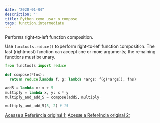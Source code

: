 ```yaml
---
date: "2020-01-04"
description: ''
title: Python como usar o compose
tags: function,intermediate
---
```


Performs right-to-left function composition.

Use `functools.reduce()` to perform right-to-left function composition. 
The last (rightmost) function can accept one or more arguments; the remaining functions must be unary.

```py
from functools import reduce

def compose(*fns):
  return reduce(lambda f, g: lambda *args: f(g(*args)), fns)
```

```py
add5 = lambda x: x + 5
multiply = lambda x, y: x * y
multiply_and_add_5 = compose(add5, multiply)

multiply_and_add_5(5, 2) # 15
```

[Acesse a Referência original 1:](https://www.pythonsheets.com/)
[Acesse a Referência original 2:](https://www.pythoncheatsheet.org/)
